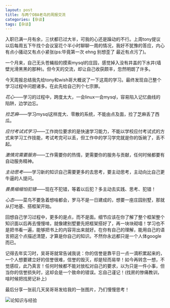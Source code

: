 ```yaml
---
layout: post
title: 与两个DBA老鸟的周报交流
categories: [杂谈]
tags: [杂谈]
---
```


入职已满一月有余，三伏都已过大半，可我的心还是躁动的不行。上周tony提议以后每周五下午找个会议室花个半小时聊聊一周的情况，我好不犹豫的答应，内心有点小骚动又有点小紧张(ps:毕竟第一次 ehng 别想歪了 最近有点污了)。

一个月来，自己无头苍蝇般的摸索mysql的庄园，感觉掉入没有井盖的下水井(墙壁光滑黑黑的那种)。但今天的交流，却让自己收获颇丰，忽然明朗了许多。

今天周报总结我先给tony和wish哥大概说了一下这周的学习。最终发现自己整个学习过程中问题诸多。在此先给自己列个七宗罪。

*花心*——学习的过程中，跨度太大，一会linux一会mysql，容易陷入记忆曲线的陷阱，边学边忘。

*捡芝麻*——学习mysql这样庞大、零散的系统，不能由点及面，捡了芝麻丢了西瓜。

*应付考试式学习*——工作岗位要求的是快速学习能力，不能以学校应付考试式的方式来学习工作技能，考试考完可以丢，但工作中的学习学完就是你的饭碗了，丢不起。

*激情完需要服务*——工作需要你的热情，更需要你的服务与贡献，任何时候都要有自动服务精神。

*主动思考*——学习新的知识自己需要更多的去思考，要主动思考，主动向比自己更牛逼的人提问。

*畏畏缩缩怕犯错*——现在不犯错，等着以后犯？多主动去实践、思考、犯错！

*心态*——菜鸟不要急着想啥都会，罗马不是一日建成的，想要一座庄园别墅，那就从打地基、搭框架开始。

回想自己学习过程中，更多的是点，而不是面。细节应该在你了解了整个框架整个知识面以后再去慢慢啃，就像建别墅要先把框架搭好了，再一块块砌墙！学习也不是把书看一遍，能够把书上的内容背出来就好。在你有自己的理解，能用自己的语言把这个点描述清楚，才算是你自己的知识。不然你永远都只是一个人体google而已。

记得去年实习时，吴哥哥就常告诫我说：你的信誉是靠平日一点一滴积累起来的，一个人想要建立好的信誉很难，信誉的毁灭，却是轻而易举！如今再转念一想，不觉感叹，此乃真言！任何时候都不能对放松对自己的要求，以为只是一件小事，但当你的信誉损失时，这却会是一个致命的错误。忘自己谨记！(找房的惨痛教训，啥时候把找房记补上)

最后分享一张前几天吴哥哥发给我的一张图片，乃们慢慢思考！

![论知识与经验](http://7xq43l.com1.z0.glb.clouddn.com/%E8%AE%BA%E7%9F%A5%E8%AF%86%E4%B8%8E%E7%BB%8F%E9%AA%8C.png)

